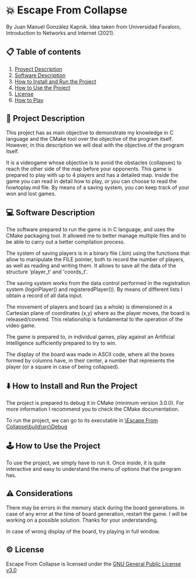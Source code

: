 # 💥 Escape From Collapse
By Juan Manuel González Kapnik. Idea taken from Universidad Favaloro, Introduction to Networks and Internet (2021).
## 📋 Table of contents
1. [Proyect Description](#pdescription)
2. [Software Description](#sdescription)
3. [How to Install and Run the Project](#howtorun)
4. [How to Use the Project](#howtouse)
5. [License](#license)
6. [How to Play](https://github.com/just-juanma/Escape-From-Collapse/blob/master/howtoplay/howtoplay.md)

## 🚀 Project Description <a name="pdescription"></a>
This project has as main objective to demonstrate my knowledge in C language and the CMake tool over the objective of the program itself. However, in this description we will deal with the objective of the program itself.

It is a videogame whose objective is to avoid the obstacles (collapses) to reach the other side of the map before your opponents. This game is prepared to play with up to 4 players and has a detailed map. Inside the game you can read in detail how to play, or you can choose to read the howtoplay.md file. By means of a saving system, you can keep track of your won and lost games.

## 💻 Software Description <a name="sdescription"></a>
The software prepared to run the game is in C language, and uses the CMake packaging tool. It allowed me to better manage multiple files and to be able to carry out a better compilation process.

The system of saving players is in a binary file (.bin) using the functions that allow to manipulate the FILE pointer, both to record the number of players, as well as reading and writing them. It allows to save all the data of the structure 'player_t' and 'coords_t'.

The saving system works from the data control performed in the registration system (loginPlayer() and registeredPlayer()). By means of different lists I obtain a record of all data input.

The movement of players and board (as a whole) is dimensioned in a Cartesian plane of coordinates (x,y) where as the player moves, the board is released/covered. This relationship is fundamental to the operation of the video game.

The game is prepared to, in individual games, play against an Artificial Intelligence sufficiently prepared to try to win.

The display of the board was made in ASCII code, where all the boxes formed by columns have, in their center, a number that represents the player (or a square in case of being collapsed).

## ⬇️ How to Install and Run the Project <a name="howtorun"></a>
The project is prepared to debug it in CMake (minimum version 3.0.0). For more information I recommend you to check the CMake documentation.

To run the project, we can go to its executable in [\Escape From Collapse\build\src\Debug](https://github.com/just-juanma/Escape-From-Collapse/tree/master/build/src/Debug)

## 🕹 How to Use the Project <a name="howtouse"></a>
To use the project, we simply have to run it. Once inside, it is quite interactive and easy to understand the menu of options that the program has. 

## ⚠️ Considerations <a name="considerations"></a>
There may be errors in the memory stack during the board generations. in case of any error at the time of board generation, restart the game. I will be working on a possible solution. Thanks for your understanding.

In case of wrong display of the board, try playing in full window.

## ©️ License <a name="license"></a>
Escape From Collapse is licensed under the [GNU General Public License v3.0](https://github.com/just-juanma/Escape-From-Collapse/blob/master/LICENSE)

